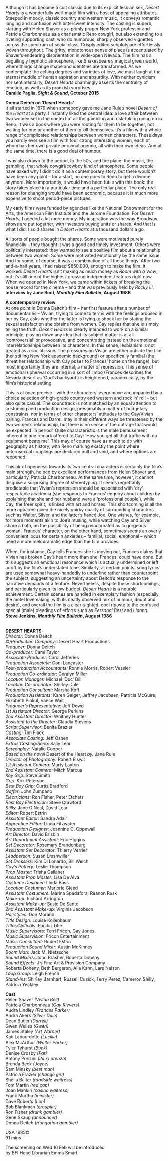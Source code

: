 

Although it has become a cult classic due to its explicit lesbian sex, _Desert Hearts_ is a wonderfully well-made film with a host of appealing attributes. Steeped in moody, classic country and western music, it conveys romantic longing and confusion with bittersweet intensity. The casting is superb, starting with Helen Shaver as a primly proper New York professor and Patricia Charbonneau as a charismatic Reno cowgirl, but also extending to a riveting supporting cast, who do humorous, sharply observed vignettes across the spectrum of social class. Crisply edited subplots are effortlessly woven throughout. The gritty, monotonous sense of place is accentuated by Shaver’s endearing disorientation in wide-open Nevada. The film has a beguilingly hypnotic atmosphere, like Shakespeare’s magical green world, where things change shape and identities are transformed. As we contemplate the aching degrees and varieties of love, we must laugh at the eternal muddle of human aspiration and absurdity. With neither cynicism nor sentimentality, _Desert Hearts_ charmingly asserts the centrality of emotion, as well as its prankish surprises.  
**Camille Paglia, _Sight & Sound_, October 2015**

**Donna Deitch on ‘Desert Hearts’**  
It all started in 1979 when somebody gave me Jane Rule’s novel _Desert of the Heart_ at a party. I instantly liked the central idea: a love affair between two women set in the context of all the gambling and risk-taking going on in Reno. It was a book where you were rooting for them to be together, not waiting for one or another of them to kill themselves. It’s a film with a whole range of complicated relationships between women characters. These days you hardly ever see a film with four strong interesting women, each of whom has her own private personal agenda, all with their own ideas. And at the same time, there is a good deal of humour.

I was also drawn to the period, to the 50s, and the place: the music, the gambling, that whole cowgirl/cowboy kind of atmosphere. Some people have asked why I didn’t do it as a contemporary story, but there wouldn’t have been any point – for a start, no one goes to Reno to get a divorce anymore. More importantly, it would have been futile with this book: the story takes place in a particular time and a particular place. The only real reason for changing would have been economic, because it is much more expensive to shoot period-piece pictures.

My early films were funded by agencies like the National Endowment for the Arts, the American Film Institute and the Jerome Foundation. For _Desert Hearts_, I needed a lot more money. My inspiration was the way Broadway shows are put together, with investors buying units or shares. And that is what I did: I sold shares in _Desert Hearts_ at a thousand dollars a go.

All sorts of people bought the shares. Some were motivated purely financially – they thought it was a good and timely investment. Others were politically interested: they wanted to see a positive film about a relationship between two women. Some were motivated emotionally by the same issue. And for some, of course, it was a combination of all these things. After two-and-a-half years, I had raised $850,000, enough to make the film. It worked: _Desert Hearts_ isn’t making as much money as _Room with a View_, but it’s still one of the highest-grossing independent features right now. When we opened in New York, we came within tickets of breaking the house record for the cinema – and that was previously held by _Rocky III_.  
**Interview by Jane Root, _Monthly Film Bulletin_, August 1986**

**A contemporary review**  
At one point in Donna Deitch’s film – her first feature after a number of documentaries – Vivian, trying to come to terms with the feelings aroused in her by Cay, asks whether the latter is trying to shock her by stating the sexual satisfaction she obtains from women. Cay replies that she is simply telling the truth. _Desert Hearts_ is clearly intended to work on a similar principle, playing down any idea that its subject matter is at all ‘controversial’ or provocative, and concentrating instead on the emotional interrelationships between its characters. In this sense, lesbianism is not treated as a social issue.  The pressures on Vivian are either outside the film (her stifling New York academic background) or specifically familial (the threat her relationship with Cay poses to Frances’ home on the range), but most importantly they are internal, a matter of repression. This sense of emotional upheaval occurring in a sort of limbo (Frances describes the Nevada desert as ‘God’s backyard’) is heightened, paradoxically, by the film’s historical setting.

This is at once precise – with the characters’ every move accompanied by a choice selection of high-grade country and western and rock ‘n’ roll – but also quite casual. The soundtrack is not matched by an equal attention to costuming and production design, presumably a matter of budgetary constraints, nor in terms of other characters’ attitudes to the Cay/Vivian pairing. Frances and Darrell may in their different ways be threatened by the two women’s relationship, but there is no sense of the outrage that would be expected ‘in period’. Quite characteristic is the male bemusement inherent in one remark offered to Cay: ‘How you get all that traffic with no equipment beats me’. This may of course have as much to do with geography as history, with Reno marking exactly the point where heterosexual couplings are declared null and void, and where options are reopened.

This air of openness towards its two central characters is certainly the film’s main strength, helped by excellent performances from Helen Shaver and, particularly, Patricia Charbonneau. At the same time, however, it cannot disguise a surprising degree of stereotyping. It seems regrettably predictable that Vivian’s repression should be associated with ‘dry’, respectable academia (she responds to Frances’ enquiry about children by explaining that she and her husband were a ‘professional couple’), while Cay, the freer spirit, is linked with art and horses. This shortcoming is all the more apparent given the nicely quirky quality of surrounding characters such as Walter, Silver, and the latter’s fiancé Joe. One wishes, for example, for more moments akin to Joe’s musing, while watching Cay and Silver share a bath, on the possibility of being reincarnated as ‘a gorgeous woman’. Frances’ character, on the other hand, sometimes seems an overly convenient locus for certain anxieties – familial, social, emotional – which need a more melodramatic edge than the  film provides.

When, for instance, Cay tells Frances she is moving out, Frances claims that Vivian has broken Cay’s heart more than she, Frances, could have done.  But this suggests an emotional resonance which is actually undermined or left adrift by the film’s understated tone. Similarly, at certain points, song lyrics are used somewhat heavy-handedly to underline rather than counterpoint the subject, suggesting an uncertainty about Deitch’s response to the narrative demands of a feature. Nevertheless, despite these shortcomings, and particularly given its low budget, _Desert Hearts_ is a notable achievement. Certain scenes are handled in exemplary fashion (especially the motel lovemaking, with its neatly observed mix of humour, doubt and desire), and overall the film is a clear-sighted, cool riposte to the confused special (male) pleadings of efforts such as _Personal Best_ and _Lianna_.  
**Steve Jenkins, _Monthly Film Bulletin_, August 1986**
<br><br>

**DESERT HEARTS**  
_Director:_ Donna Deitch  
©_/Production Company:_ Desert Heart Productions  
_Producer:_ Donna Deitch  
_Co-producer:_ Cami Taylor  
_Associate Producer:_ Carol Jefferies  
_Production Associate:_ Coni Lancaster  
_Post-production Accountants:_ Ronnie Morris, Robert Vessler  
_Production Co-ordinator:_ Geralyn Miller  
_Location Manager:_ Michael ‘Doc’ Dill  
_Location Co-ordinator:_ Shirley Dale  
_Production Consultant:_ Marsha Koff  
_Production Assistants:_ Karen Geiger,  Jeffrey Jacobsen, Patricia McGuire, Elizabeth Pinkul, Vance Wait  
_Producer’s Representative:_ Jeff Dowd  
_1st Assistant Director:_ George Perkins  
_2nd Assistant Director:_ Whitney Hunter  
_Assistant to the Director:_ Claudia Stevens  
_Script Supervisor:_ Benita Brazier  
_Casting:_ Tim Flack  
_Associate Casting:_ Jeff Oshen  
_Extras Casting/Reno:_ Sally Lear  
_Screenplay:_ Natalie Cooper  
_Based on the novel_ Desert of the Heart _by:_  Jane Rule  
_Director of Photography:_ Robert Elswit  
_1st Assistant Camera:_ Marty Layton  
_2nd Assistant Camera:_ Mitch Marcus  
_Key Grip:_ Steve Smith  
_Grip:_ Kirk Peterson  
_Best Boy Grip:_ Curtis Bradford  
_Gaffer:_ John Zumpano  
_Electricians:_ Ron Fisher, Peter Etchets  
_Best Boy Electrician:_ Steve Crawford  
_Stills:_ Jane O’Neal, David Lear  
_Editor:_ Robert Estrin  
_Assistant Editor:_ Sandra Adair  
_Apprentice Editor:_ Linda Fitzwater  
_Production Designer:_ Jeannine C. Oppewall  
_Art Director:_ David Brisbin  
_Art Department Assistant:_ Eric Higgins  
_Set Decorator:_ Rosemary Brandenburg  
_Assistant Set Decorator:_ Thierry Verrier  
_Leadperson:_ Susan Emshwiller  
_Set Dressers:_ Kim Di Lonardo, Bill Welch  
_Cay’s Pottery:_ Leslie Thompson  
_Prop Master:_ Trisha Gallaher  
_Assistant Prop Master:_ Lisa De Alva  
_Costume Designer:_ Linda Bass  
_Location Costumer:_ Marjorie Gleed  
_Assistant Costumers:_ Marina Spadafora, Reanon Rusk  
_Make-up:_ Richard Arrington  
_Assistant Make-up:_ Susie De Santo  
_2nd Assistant Make-up:_ Virginia Jacobson  
_Hairstyles:_ Don Morano  
_Title Design:_ Louise Kollenbaum  
_Titles/Opticals:_ Pacific Title  
_Music Supervisors:_ Terri Fricon, Gay Jones  
_Music Supervision:_ Fricon Entertainment  
_Music Consultant:_ Robert Estrin  
_Production Sound Mixer:_ Austin McKinney  
_Boom Man:_ Jack M. Nietzsche  
_Sound Mixers:_ John Brasher, Roberta Doheny  
_Sound Effects:_ J’s Fine Art & Provision Company  
Roberta Doheny, Beth Bergeron, Alia Kahn,  Lars Nelson  
_Loop Group:_ Leigh French  
_Stand-ins:_ Shirley Barnhart, Russell Cusick,  Terry Perez, Cameron Shilly, Patricia Yeckley  

**Cast**  
Helen Shaver _(Vivian Bell)_  
Patricia Charbonneau _(Cay Rivvers)_  
Audra Lindley _(Frances Parker)_  
Andra Akers _(Silver Dale)_  
Dean Butler _(Darrell)_  
Gwen Welles _(Gwen)_  
James Staley _(Art Warner)_  
Kati Labourdette _(Lucille)_  
Alex McArthur _(Walter Parker)_  
Tyler Tyhurst _(Buck)_  
Denise Crosby _(Pat)_  
Antony Ponzini _(Joe Lorenzo)_  
Brenda Beck _(Joyce)_  
Sam Minsky _(best man)_  
Patricia Frazier _(change girl)_  
Sheila Balter _(roadside waitress)_  
Tom Martin _(red cap)_  
Joan Mankin _(casino waitress)_  
Frank Murtha _(minister)_  
Dave Roberts _(Lon)_  
Bob Blankman _(croupier)_  
Ron Fisher _(drunk gambler)_  
Gene Skaug _(announcer)_  
Donna Deitch _(Hungarian gambler)_  

USA 1985©  
91 mins

The screening on Wed 16 Feb will be introduced  
by BFI Head Librarian Emma Smart
<br><br>
<!--stackedit_data:
eyJoaXN0b3J5IjpbMTUwNDgwMzRdfQ==
-->